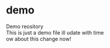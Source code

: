 # demo
Demo reository
<br>
This is just a demo file ill udate with time
<br>
ow about this change now!
